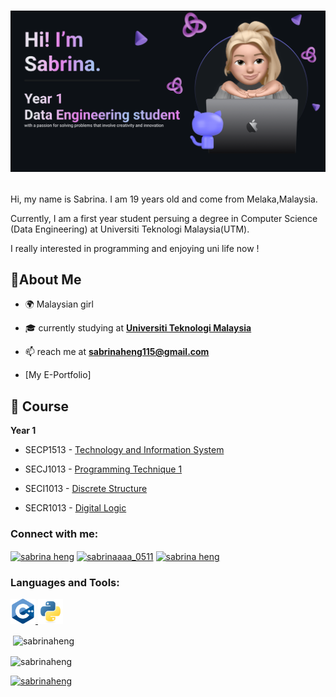 <h1>
<p align="center">
<img width=”200” height=”200” src="https://github.com/SabrinaHeng/SabrinaHeng/blob/main/Make%20your%20README.png" alt=”my banner”>
</p>
</h1>
Hi, my name is Sabrina. I am 19 years old and come from Melaka,Malaysia.

Currently, I am a first year student persuing a degree in Computer Science (Data Engineering) at Universiti Teknologi Malaysia(UTM).

I really interested in programming and enjoying uni life now !

<h2>💁About Me  </h2>

- 🌍 Malaysian girl

- 🎓 currently studying at [**Universiti Teknologi Malaysia**](https://www.utm.my/)

- 📫 reach me at **sabrinaheng115@gmail.com**

- [My E-Portfolio]

<h2>🌱 Course </h2>

**Year 1**
* SECP1513 - [Technology and Information System](https://github.com/SabrinaHeng/Technology-Information-System.git)


* SECJ1013 - [Programming Technique 1](https://github.com/SabrinaHeng/Programming-Technique-1.git)
* SECI1013 - [Discrete Structure](https://github.com/SabrinaHeng/Discrete-Structure.git)
* SECR1013 - [Digital Logic](https://github.com/SabrinaHeng/Digital-Logic.git)

<h3 align="left">Connect with me:</h3>
<p align="left">
<a href="https://fb.com/sabrina.heng.14" target="blank"><img align="center" src="https://raw.githubusercontent.com/rahuldkjain/github-profile-readme-generator/master/src/images/icons/Social/facebook.svg" alt="sabrina heng" height="30" width="40" /></a>
<a href="https://instagram.com/sabrinaaaa_0511" target="blank"><img align="center" src="https://raw.githubusercontent.com/rahuldkjain/github-profile-readme-generator/master/src/images/icons/Social/instagram.svg" alt="sabrinaaaa_0511" height="30" width="40" /></a>
<a href="https://linkedin.com/in/sabrina-heng-408398243/" target="blank"><img align="center" src="https://raw.githubusercontent.com/rahuldkjain/github-profile-readme-generator/master/src/images/icons/Social/linked-in-alt.svg" alt="sabrina heng" height="30" width="40" /></a>
</p>

<h3 align="left">Languages and Tools:</h3>
<p align="left"> <a href="https://www.w3schools.com/cpp/" target="_blank" rel="noreferrer"> <img src="https://raw.githubusercontent.com/devicons/devicon/master/icons/cplusplus/cplusplus-original.svg" alt="cplusplus" width="40" height="40"/> </a> <a href="https://www.python.org" target="_blank" rel="noreferrer"> <img src="https://raw.githubusercontent.com/devicons/devicon/master/icons/python/python-original.svg" alt="python" width="40" height="40"/> </a> </p>

<p>&nbsp;<img align="center" src="https://github-readme-stats.vercel.app/api?username=sabrinaheng&show_icons=true&locale=en" alt="sabrinaheng" /></p>

<p><img align="center" src="https://github-readme-streak-stats.herokuapp.com/?user=sabrinaheng&" alt="sabrinaheng" /></p>

<p align="left"> <a href="https://github.com/ryo-ma/github-profile-trophy"><img src="https://github-profile-trophy.vercel.app/?username=sabrinaheng" alt="sabrinaheng" /></a> </p>
